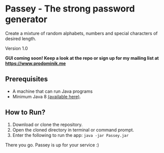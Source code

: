 # Passey - The strong password generator

Create a mixture of random alphabets, numbers and special characters of desired length.

Version 1.0

**GUI coming soon! Keep a look at the repo or sign up for my mailing list at https://www.prodominik.me**

## Prerequisites

- A machine that can run Java programs
- Minimum Java 8 [(available here)](https://aws.amazon.com/corretto/).

## How to Run?
1. Download or clone the repository.
2. Open the cloned directory in terminal or command prompt.
3. Enter the following to run the app:
`java -jar Passey.jar`

There you go. Passey is up for your service :)
